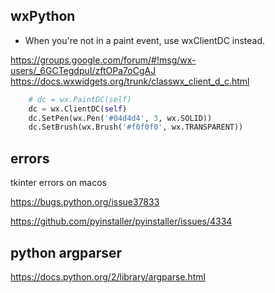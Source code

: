
## wxPython

- When you're not in a paint event, use wxClientDC instead.

https://groups.google.com/forum/#!msg/wx-users/_6GCTegdpuI/zftOPa7oCgAJ
https://docs.wxwidgets.org/trunk/classwx_client_d_c.html

```python
    # dc = wx.PaintDC(self)
    dc = wx.ClientDC(self)
    dc.SetPen(wx.Pen('#04d4d4', 3, wx.SOLID))
    dc.SetBrush(wx.Brush('#f0f0f0', wx.TRANSPARENT))
```


## errors

tkinter errors on macos

https://bugs.python.org/issue37833

https://github.com/pyinstaller/pyinstaller/issues/4334


## python argparser

https://docs.python.org/2/library/argparse.html

